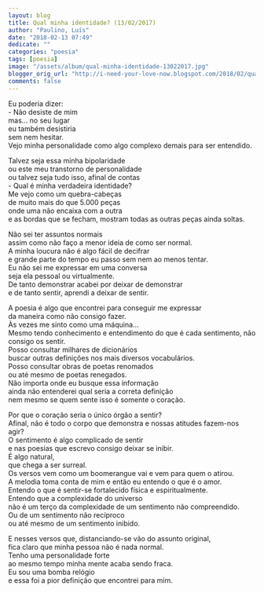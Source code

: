 ```yaml
---
layout: blog
title: Qual minha identidade? (13/02/2017)
author: "Paulino, Luís"
date: "2018-02-13 07:49"
dedicate: ""
categories: "poesia"
tags: [poesia]
image: "/assets/album/qual-minha-identidade-13022017.jpg"
blogger_orig_url: "http://i-need-your-love-now.blogspot.com/2018/02/qual-minha-identidade-13022017.html"
comments: false
---
```

Eu poderia dizer:\
\- Não desiste de mim\
mas... no seu lugar\
eu também desistiria\
sem nem hesitar.\
Vejo minha personalidade como algo complexo demais para ser entendido.

Talvez seja essa minha bipolaridade\
ou este meu transtorno de personalidade\
ou talvez seja tudo isso, afinal de contas\
\- Qual é minha verdadeira identidade?\
Me vejo como um quebra-cabeças\
de muito mais do que 5.000 peças\
onde uma não encaixa com a outra\
e as bordas que se fecham, mostram todas as outras peças ainda soltas.

Não sei ter assuntos normais\
assim como não faço a menor ideia de como ser normal.\
A minha loucura não é algo fácil de decifrar\
e grande parte do tempo eu passo sem nem ao menos tentar.\
Eu não sei me expressar em uma conversa\
seja ela pessoal ou virtualmente.\
De tanto demonstrar acabei por deixar de demonstrar\
e de tanto sentir, aprendi a deixar de sentir.

A poesia é algo que encontrei para conseguir me expressar\
da maneira como não consigo fazer.\
Às vezes me sinto como uma máquina...\
Mesmo tendo conhecimento e entendimento do que é cada sentimento, não consigo os sentir.\
Posso consultar milhares de dicionários\
buscar outras definições nos mais diversos vocabulários.\
Posso consultar obras de poetas renomados\
ou até mesmo de poetas renegados.\
Não importa onde eu busque essa informação\
ainda não entenderei qual seria a correta definição\
nem mesmo se quem sente isso é somente o coração.

Por que o coração seria o único órgão a sentir?\
Afinal, não é todo o corpo que demonstra e nossas atitudes fazem-nos agir?\
O sentimento é algo complicado de sentir\
e nas poesias que escrevo consigo deixar se inibir.\
É algo natural,\
que chega a ser surreal.\
Os versos vem como um boomerangue vai e vem para quem o atirou.\
A melodia toma conta de mim e então eu entendo o que é o amor.\
Entendo o que é sentir-se fortalecido física e espiritualmente.\
Entendo que a complexidade do universo\
não é um terço da complexidade de um sentimento não compreendido.\
Ou de um sentimento não recíproco\
ou até mesmo de um sentimento inibido.

E nesses versos que, distanciando-se vão do assunto original,\
fica claro que minha pessoa não é nada normal.\
Tenho uma personalidade forte\
ao mesmo tempo minha mente acaba sendo fraca.\
Eu sou uma bomba relógio\
e essa foi a pior definição que encontrei para mim.

